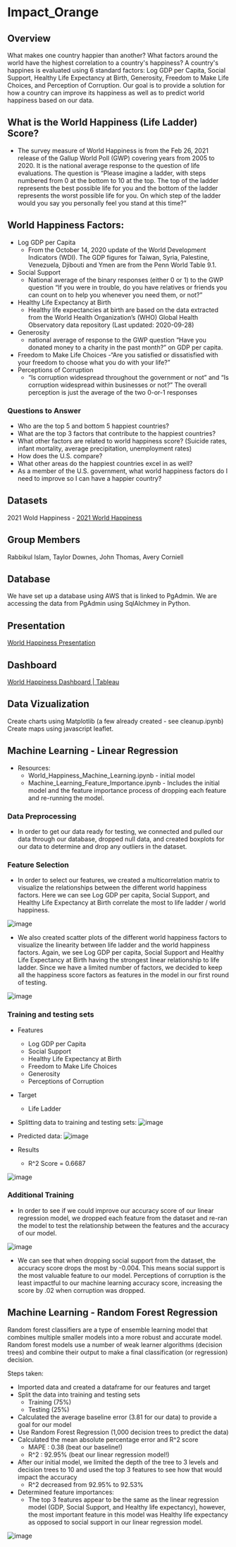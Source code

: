 # Impact_Orange

## Overview
What makes one country happier than another? What factors around the world have the highest correlation to a country's happiness? A country's happines is evaluated using 6 standard factors: Log GDP per Capita, Social Support, Healthy Life Expectancy at Birth, Generosity, Freedom to Make Life Choices, and Perception of Corruption. Our goal is to provide a solution for how a country can improve its happiness as well as to predict world happiness based on our data.

## What is the World Happiness (Life Ladder) Score?
-  The survey measure of World Happiness is from the Feb 26, 2021 release of the Gallup World Poll (GWP) covering years from 2005 to 2020. It is the national average response to the question of life evaluations. The question is “Please imagine a ladder, with steps numbered from 0 at the bottom to 10 at the top. The top of the ladder represents the best possible life for you and the bottom of the ladder represents the worst possible life for you. On which step of the ladder would you say you personally feel you stand at this time?”

## World Happiness Factors:
- Log GDP per Capita
     - From the October 14, 2020 update of the World Development Indicators (WDI). The GDP figures for Taiwan, Syria, Palestine, Venezuela, Djibouti and Ymen are from the Penn World Table 9.1. 
- Social Support
    - National average of the binary responses (either 0 or 1) to the GWP question “If you were in trouble, do you have relatives or friends you can count on to help you whenever you need them, or not?” 
- Healthy Life Expectancy at Birth
     - Healthy life expectancies at birth are based on the data extracted from the World Health Organization’s (WHO) Global Health Observatory data repository (Last updated: 2020-09-28)
- Generosity
    - national average of response to the GWP question “Have you donated money to a charity in the past month?” on GDP per capita.
- Freedom to Make Life Choices
    -“Are you satisfied or dissatisfied with your freedom to choose what you do with your life?”
- Perceptions of Corruption
     - “Is corruption widespread throughout the government or not” and “Is corruption widespread within businesses or not?” The overall perception is just the average of the two 0-or-1 responses


### Questions to Answer
- Who are the top 5 and bottom 5 happiest countries?
- What are the top 3 factors that contribute to the happiest countries?
- What other factors are related to world happiness score? (Suicide rates, infant mortality, average precipitation, unemployment rates)
- How does the U.S. compare?
- What other areas do the happiest countries excel in as well?
- As a member of the U.S. government, what world happiness factors do I need to improve so I can have a happier country?

## Datasets
2021 Wold Happiness - [2021 World Happiness](https://www.kaggle.com/ajaypalsinghlo/world-happiness-report-2021)

## Group Members
Rabbikul Islam, Taylor Downes, John Thomas, Avery Corniell

## Database
We have set up a database using AWS that is linked to PgAdmin. We are accessing the data from PgAdmin using SqlAlchmey in Python. 

## Presentation
[World Happiness Presentation](https://docs.google.com/presentation/d/1DQCJWWW_E6fGEbxMv9UcxUlvG9ovxFiaSAVMZq7xELc/edit#slide=id.g100744b09ef_0_29)

## Dashboard
[World Happiness Dashboard | Tableau](https://public.tableau.com/app/profile/john6384/viz/2021WorldHappinessMap/Dashboard1?publish=yes) 

## Data Vizualization
Create charts using Matplotlib (a few already created - see cleanup.ipynb)
Create maps using javascript leaflet. 

## Machine Learning - Linear Regression

- Resources:
    - World_Happiness_Machine_Learning.ipynb - initial model
    - Machine_Learning_Feature_Importance.ipynb - Includes the initial model and the feature importance process of dropping each feature and re-running the model.

### Data Preprocessing
- In order to get our data ready for testing, we connected and pulled our data through our database, dropped null data, and created boxplots for our data to determine and drop any outliers in the dataset.

### Feature Selection
- In order to select our features, we created a multicorrelation matrix to visualize the relationships between the different world happiness factors. Here we can see Log GDP per capita, Social Support, and Healthy Life Expectancy at Birth correlate the most to life ladder / world happiness.

![image](https://user-images.githubusercontent.com/84201614/141652400-912dcba4-1edc-4fb0-b2bd-11a7c34ae497.png)

- We also created scatter plots of the different world happiness factors to visualize the linearity between life ladder and the world happiness factors. Again, we see Log GDP per capita, Social Support and Healthy Life Expectancy at Birth having the strongest linear relationship to life ladder. Since we have a limited number of factors, we decided to keep all the happiness score factors as features in the model in our first round of testing.

![image](https://user-images.githubusercontent.com/84201614/141652668-bd9d7a4c-e3f8-4d11-96d3-7b1cc2729dea.png)


### Training and testing sets
- Features
    - Log GDP per Capita
    - Social Support
    - Healthy Life Expectancy at Birth
    - Freedom to Make Life Choices
    - Generosity
    - Perceptions of Corruption

- Target
    - Life Ladder


- Splitting data to training and testing sets:
![image](https://user-images.githubusercontent.com/84201614/141652789-a7ae4c1f-bdf2-41b6-b271-6e2d03fe2282.png)

- Predicted data:
![image](https://user-images.githubusercontent.com/84201614/141652815-5ea1e04f-95e9-4fc7-94c5-5a61be18374c.png)

- Results
    - R^2 Score = 0.6687
    
![image](https://user-images.githubusercontent.com/84201614/141652839-0c07504e-9853-4c5c-8840-1697469c46ca.png)

### Additional Training
- In order to see if we could improve our accuracy score of our linear regression model, we dropped each feature from the dataset and re-ran the model to test the relationship between the features and the accuracy of our model. 

![image](https://user-images.githubusercontent.com/84201614/141653033-f9e0e7ee-e629-414b-9be6-e07b49a436ab.png)

- We can see that when dropping social support from the dataset, the accuracy score drops the most by -0.004. This means social support is the most valuable feature to our model. Perceptions of corruption is the least impactful to our machine learning accuracy score, increasing the score by .02 when corruption was dropped.

## Machine Learning - Random Forest Regression
Random forest classifiers are a type of ensemble learning model that combines multiple smaller models into a more robust and accurate model. Random forest models use a number of weak learner algorithms (decision trees) and combine their output to make a final classification (or regression) decision. 

Steps taken:
- Imported data and created a dataframe for our features and target
- Split the data into training and testing sets
    - Training (75%)
    - Testing (25%)
- Calculated the average baseline error (3.81 for our data) to provide a goal for our model
- Use Random Forest Regression (1,000 decision trees to predict the data)
- Calculated the mean absolute percentage error and R^2 score
    - MAPE : 0.38 (beat our baseline!)
    - R^2 : 92.95% (beat our linear regression model!)
- After our initial model, we limited the depth of the tree to 3 levels and decision trees to 10 and used the top 3 features to see how that would impact the accuracy
    - R^2 decreased from 92.95% to 92.53%
- Determined feature importances:
    - The top 3 features appear to be the same as the linear regression model (GDP, Social Support, and Healthy life expectancy), however, the most important feature in this model was Healthy life expectancy as opposed to social support in our linear regression model.
    
![image](https://user-images.githubusercontent.com/84201614/141703121-b43450fb-2898-4736-aa02-2fd80a44059c.png)



